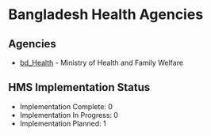 # Bangladesh Health Agencies

## Agencies

- [bd_Health](bd_Health/index.md) - Ministry of Health and Family Welfare

## HMS Implementation Status

- Implementation Complete: 0
- Implementation In Progress: 0
- Implementation Planned: 1
